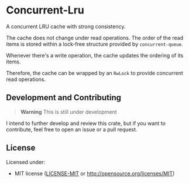# Concurrent-Lru

A concurrent LRU cache with strong consistency.

The cache does not change under read operations. The order of the read items is stored within a lock-free structure provided by `concurrent-queue`.

Whenever there's a write operation, the cache updates the ordering of its items.

Therefore, the cache can be wrapped by an `RwLock` to provide concurrent read operations.

## Development and Contributing
> **Warning**
> This is still under development

I intend to further develop and review this crate, but if you want to contribute, feel free to open an issue or a pull request.

## License

Licensed under:
 * MIT license ([LICENSE-MIT](LICENSE-MIT) or http://opensource.org/licenses/MIT)
